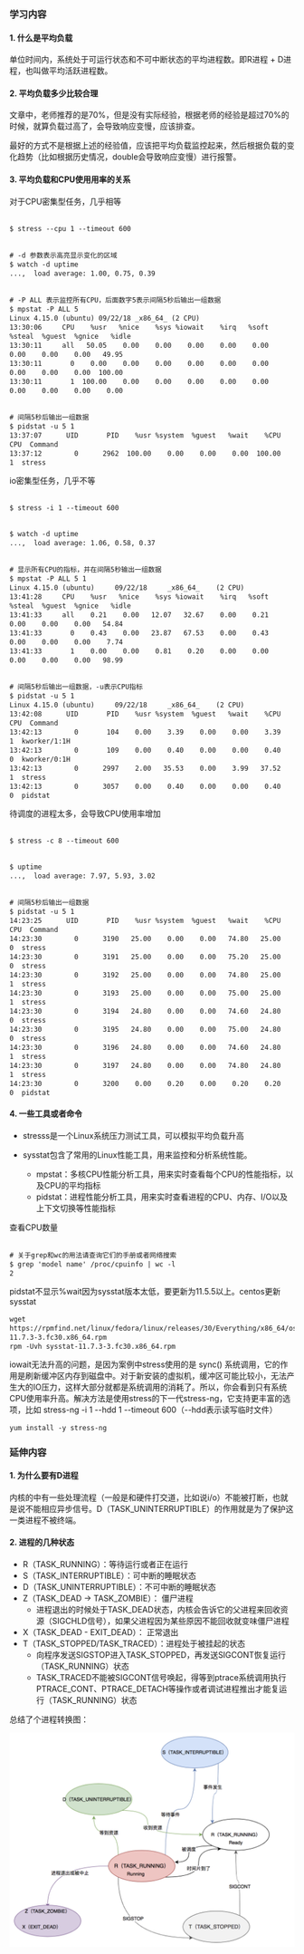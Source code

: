 
### 学习内容

#### 1. 什么是平均负载

单位时间内，系统处于可运行状态和不可中断状态的平均进程数。即R进程 + D进程，也叫做平均活跃进程数。

#### 2. 平均负载多少比较合理

文章中，老师推荐的是70%，但是没有实际经验，根据老师的经验是超过70%的时候，就算负载过高了，会导致响应变慢，应该排查。

最好的方式不是根据上述的经验值，应该把平均负载监控起来，然后根据负载的变化趋势（比如根据历史情况，double会导致响应变慢）进行报警。

#### 3. 平均负载和CPU使用用率的关系

对于CPU密集型任务，几乎相等
```shell

$ stress --cpu 1 --timeout 600
```

```shell

# -d 参数表示高亮显示变化的区域
$ watch -d uptime
...,  load average: 1.00, 0.75, 0.39
```

```shell

# -P ALL 表示监控所有CPU，后面数字5表示间隔5秒后输出一组数据
$ mpstat -P ALL 5
Linux 4.15.0 (ubuntu) 09/22/18 _x86_64_ (2 CPU)
13:30:06     CPU    %usr   %nice    %sys %iowait    %irq   %soft  %steal  %guest  %gnice   %idle
13:30:11     all   50.05    0.00    0.00    0.00    0.00    0.00    0.00    0.00    0.00   49.95
13:30:11       0    0.00    0.00    0.00    0.00    0.00    0.00    0.00    0.00    0.00  100.00
13:30:11       1  100.00    0.00    0.00    0.00    0.00    0.00    0.00    0.00    0.00    0.00
```

```shell

# 间隔5秒后输出一组数据
$ pidstat -u 5 1
13:37:07      UID       PID    %usr %system  %guest   %wait    %CPU   CPU  Command
13:37:12        0      2962  100.00    0.00    0.00    0.00  100.00     1  stress
```


io密集型任务，几乎不等

```shell

$ stress -i 1 --timeout 600
```

```shell

$ watch -d uptime
...,  load average: 1.06, 0.58, 0.37
```

```shell

# 显示所有CPU的指标，并在间隔5秒输出一组数据
$ mpstat -P ALL 5 1
Linux 4.15.0 (ubuntu)     09/22/18     _x86_64_    (2 CPU)
13:41:28     CPU    %usr   %nice    %sys %iowait    %irq   %soft  %steal  %guest  %gnice   %idle
13:41:33     all    0.21    0.00   12.07   32.67    0.00    0.21    0.00    0.00    0.00   54.84
13:41:33       0    0.43    0.00   23.87   67.53    0.00    0.43    0.00    0.00    0.00    7.74
13:41:33       1    0.00    0.00    0.81    0.20    0.00    0.00    0.00    0.00    0.00   98.99
```

```shell

# 间隔5秒后输出一组数据，-u表示CPU指标
$ pidstat -u 5 1
Linux 4.15.0 (ubuntu)     09/22/18     _x86_64_    (2 CPU)
13:42:08      UID       PID    %usr %system  %guest   %wait    %CPU   CPU  Command
13:42:13        0       104    0.00    3.39    0.00    0.00    3.39     1  kworker/1:1H
13:42:13        0       109    0.00    0.40    0.00    0.00    0.40     0  kworker/0:1H
13:42:13        0      2997    2.00   35.53    0.00    3.99   37.52     1  stress
13:42:13        0      3057    0.00    0.40    0.00    0.00    0.40     0  pidstat
```
待调度的进程太多，会导致CPU使用率增加

```shell

$ stress -c 8 --timeout 600
```

```shell

$ uptime
...,  load average: 7.97, 5.93, 3.02
```

```shell

# 间隔5秒后输出一组数据
$ pidstat -u 5 1
14:23:25      UID       PID    %usr %system  %guest   %wait    %CPU   CPU  Command
14:23:30        0      3190   25.00    0.00    0.00   74.80   25.00     0  stress
14:23:30        0      3191   25.00    0.00    0.00   75.20   25.00     0  stress
14:23:30        0      3192   25.00    0.00    0.00   74.80   25.00     1  stress
14:23:30        0      3193   25.00    0.00    0.00   75.00   25.00     1  stress
14:23:30        0      3194   24.80    0.00    0.00   74.60   24.80     0  stress
14:23:30        0      3195   24.80    0.00    0.00   75.00   24.80     0  stress
14:23:30        0      3196   24.80    0.00    0.00   74.60   24.80     1  stress
14:23:30        0      3197   24.80    0.00    0.00   74.80   24.80     1  stress
14:23:30        0      3200    0.00    0.20    0.00    0.20    0.20     0  pidstat
```
#### 4. 一些工具或者命令

- stresss是一个Linux系统压力测试工具，可以模拟平均负载升高

- sysstat包含了常用的Linux性能工具，用来监控和分析系统性能。
    + mpstat：多核CPU性能分析工具，用来实时查看每个CPU的性能指标，以及CPU的平均指标
    + pidstat：进程性能分析工具，用来实时查看进程的CPU、内存、I/O以及上下文切换等性能指标



查看CPU数量
```shell

# 关于grep和wc的用法请查询它们的手册或者网络搜索
$ grep 'model name' /proc/cpuinfo | wc -l
2
```

pidstat不显示%wait因为sysstat版本太低，要更新为11.5.5以上。centos更新sysstat
```shell
wget https://rpmfind.net/linux/fedora/linux/releases/30/Everything/x86_64/os/Packages/s/sysstat-11.7.3-3.fc30.x86_64.rpm
rpm -Uvh sysstat-11.7.3-3.fc30.x86_64.rpm
```


iowait无法升高的问题，是因为案例中stress使用的是 sync() 系统调用，它的作用是刷新缓冲区内存到磁盘中。对于新安装的虚拟机，缓冲区可能比较小，无法产生大的IO压力，这样大部分就都是系统调用的消耗了。所以，你会看到只有系统CPU使用率升高。解决方法是使用stress的下一代stress-ng，它支持更丰富的选项，比如 stress-ng -i 1 --hdd 1 --timeout 600（--hdd表示读写临时文件）

```shell
yum install -y stress-ng
```



### 延伸内容

#### 1. 为什么要有D进程

内核的中有一些处理流程（一般是和硬件打交道，比如说i/o）不能被打断，也就是说不能相应异步信号。D（TASK_UNINTERRUPTIBLE）的作用就是为了保护这一类进程不被终端。


#### 2. 进程的几种状态

- R（TASK_RUNNING）：等待运行或者正在运行
- S（TASK_INTERRUPTIBLE）：可中断的睡眠状态
- D（TASK_UNINTERRUPTIBLE）：不可中断的睡眠状态
- Z（TASK_DEAD -> TASK_ZOMBIE）： 僵尸进程
    + 进程退出的时候处于TASK_DEAD状态，内核会告诉它的父进程来回收资源（SIGCHLD信号），如果父进程因为某些原因不能回收就变味僵尸进程
- X（TASK_DEAD - EXIT_DEAD）： 正常退出
- T（TASK_STOPPED/TASK_TRACED）：进程处于被挂起的状态
    + 向程序发送SIGSTOP进入TASK_STOPPED，再发送SIGCONT恢复运行（TASK_RUNNING）状态
    + TASK_TRACED不能被SIGCONT信号唤起，得等到ptrace系统调用执行PTRACE_CONT、PTRACE_DETACH等操作或者调试进程推出才能复运行（TASK_RUNNING）状态

总结了个进程转换图：

![](./p_state_change.png)
